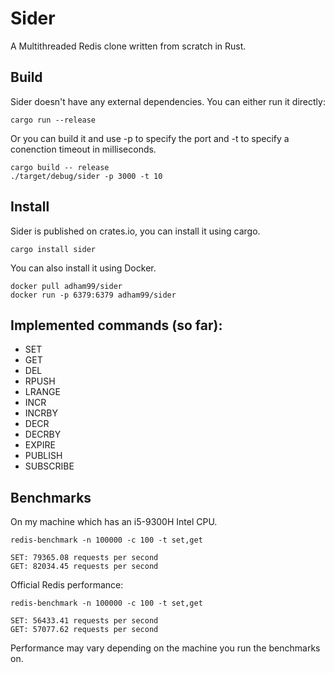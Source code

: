 # Sider

A Multithreaded Redis clone written from scratch in Rust.

## Build

Sider doesn't have any external dependencies.
You can either run it directly:

```
cargo run --release
```

Or you can build it and use -p to specify the port and -t to specify a conenction timeout in milliseconds.

```
cargo build -- release
./target/debug/sider -p 3000 -t 10
```

## Install

Sider is published on crates.io, you can install it using cargo.

```
cargo install sider
```

You can also install it using Docker.

```
docker pull adham99/sider
docker run -p 6379:6379 adham99/sider
```

## Implemented commands (so far):

- SET
- GET
- DEL
- RPUSH
- LRANGE
- INCR
- INCRBY
- DECR
- DECRBY
- EXPIRE
- PUBLISH
- SUBSCRIBE

## Benchmarks

On my machine which has an i5-9300H Intel CPU.

```
redis-benchmark -n 100000 -c 100 -t set,get

SET: 79365.08 requests per second
GET: 82034.45 requests per second
```
Official Redis performance:
```
redis-benchmark -n 100000 -c 100 -t set,get

SET: 56433.41 requests per second
GET: 57077.62 requests per second
```

Performance may vary depending on the machine you run the benchmarks on.
